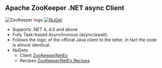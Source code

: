 Apache ZooKeeper .NET async Client
-
![ZooKeeper logo](https://ccdce73789835b39c0952535276de3b7772f802f.googledrive.com/host/0B_hNtILvKRsifnpVRnp4NVRKcHltY05FSGM2bzg5ZGNaVHRqcW9GVFJnWjczSFUtNk40OTA/zookeeper.bmp)
[![NuGet](https://img.shields.io/github/release/shayhatsor/zookeeper.svg?style=flat&label=Latest%20Release)](https://github.com/shayhatsor/zookeeper/releases/latest)
* Supports .NET 4, 4.5 and above
* Fully Task-based Asynchronous (async/await).
* Follows the logic of the official Java client to the letter, in fact the code is almost identical. 
* NuGets
  * Client [ZooKeeperNetEx](https://www.nuget.org/packages/ZooKeeperNetEx)
  * Recipes [ZooKeeperNetEx.Recipes](https://www.nuget.org/packages/ZooKeeperNetEx.Recipes)
